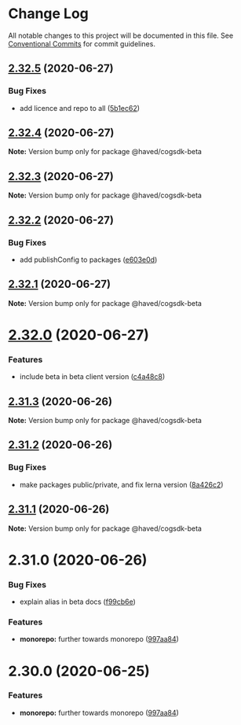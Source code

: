 # Change Log

All notable changes to this project will be documented in this file.
See [Conventional Commits](https://conventionalcommits.org) for commit guidelines.

## [2.32.5](https://github.com/haved/cognite-sdk-js/compare/@haved/cogsdk-beta@2.32.4...@haved/cogsdk-beta@2.32.5) (2020-06-27)


### Bug Fixes

* add licence and repo to all ([5b1ec62](https://github.com/haved/cognite-sdk-js/commit/5b1ec620c3a47940df53c3556a17447dfdd1db4a))





## [2.32.4](https://github.com/haved/cognite-sdk-js/compare/@haved/cogsdk-beta@2.32.3...@haved/cogsdk-beta@2.32.4) (2020-06-27)

**Note:** Version bump only for package @haved/cogsdk-beta





## [2.32.3](https://github.com/haved/cognite-sdk-js/compare/@haved/cogsdk-beta@2.32.2...@haved/cogsdk-beta@2.32.3) (2020-06-27)

**Note:** Version bump only for package @haved/cogsdk-beta





## [2.32.2](https://github.com/haved/cognite-sdk-js/compare/@haved/cogsdk-beta@2.32.1...@haved/cogsdk-beta@2.32.2) (2020-06-27)


### Bug Fixes

* add publishConfig to packages ([e603e0d](https://github.com/haved/cognite-sdk-js/commit/e603e0da152635e0d37a2d8261bcfbdabd46030a))





## [2.32.1](https://github.com/haved/cognite-sdk-js/compare/@haved/cogsdk-beta@2.32.0...@haved/cogsdk-beta@2.32.1) (2020-06-27)

**Note:** Version bump only for package @haved/cogsdk-beta





# [2.32.0](https://github.com/haved/cognite-sdk-js/compare/@haved/cogsdk-beta@2.31.3...@haved/cogsdk-beta@2.32.0) (2020-06-27)


### Features

* include beta in beta client version ([c4a48c8](https://github.com/haved/cognite-sdk-js/commit/c4a48c8a62e0bf61db19838ab8820b45d01b7782))





## [2.31.3](https://github.com/haved/cognite-sdk-js/compare/@haved/cogsdk-beta@2.31.2...@haved/cogsdk-beta@2.31.3) (2020-06-26)

**Note:** Version bump only for package @haved/cogsdk-beta





## [2.31.2](https://github.com/haved/cognite-sdk-js/compare/@haved/cogsdk-beta@2.31.0...@haved/cogsdk-beta@2.31.2) (2020-06-26)


### Bug Fixes

* make packages public/private, and fix lerna version ([8a426c2](https://github.com/haved/cognite-sdk-js/commit/8a426c218309cd3d228f1eda00cf1ae14ea39bcb))





## [2.31.1](https://github.com/haved/cognite-sdk-js/compare/@haved/cogsdk-beta@2.31.0...@haved/cogsdk-beta@2.31.1) (2020-06-26)

**Note:** Version bump only for package @haved/cogsdk-beta





# 2.31.0 (2020-06-26)


### Bug Fixes

* explain alias in beta docs ([f99cb6e](https://github.com/haved/cognite-sdk-js/commit/f99cb6ef2e7fff1bb9a1138ecf2e7729648678db))


### Features

* **monorepo:** further towards monorepo ([997aa84](https://github.com/haved/cognite-sdk-js/commit/997aa845217516a2bdf20ec1b569ba911a1b2e60))





# 2.30.0 (2020-06-25)


### Features

* **monorepo:** further towards monorepo ([997aa84](https://github.com/cognitedata/cognite-sdk-js/commit/997aa845217516a2bdf20ec1b569ba911a1b2e60))
